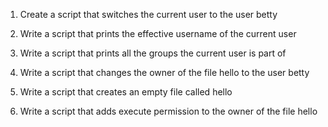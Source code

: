 1. Create a script that switches the current user to the user betty

2. Write a script that prints the effective username of the current user

2. Write a script that prints all the groups the current user is part of

3. Write a script that changes the owner of the file hello to the user betty

4. Write a script that creates an empty file called hello

5. Write a script that adds execute permission to the owner of the file hello
